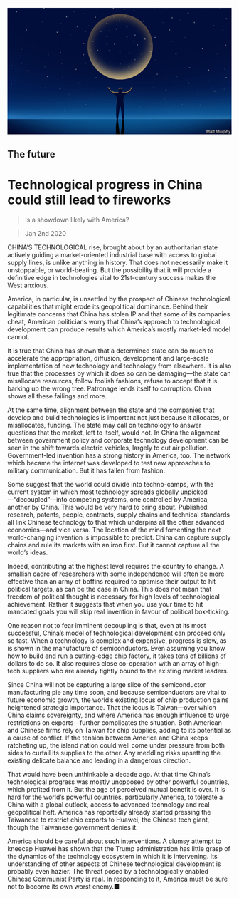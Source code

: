 ![](./images/20191214_TQD006_0.jpg)

## The future

# Technological progress in China could still lead to fireworks

> Is a showdown likely with America?

> Jan 2nd 2020

CHINA’S TECHNOLOGICAL rise, brought about by an authoritarian state actively guiding a market-oriented industrial base with access to global supply lines, is unlike anything in history. That does not necessarily make it unstoppable, or world-beating. But the possibility that it will provide a definitive edge in technologies vital to 21st-century success makes the West anxious.

America, in particular, is unsettled by the prospect of Chinese technological capabilities that might erode its geopolitical dominance. Behind their legitimate concerns that China has stolen IP and that some of its companies cheat, American politicians worry that China’s approach to technological development can produce results which America’s mostly market-led model cannot.

It is true that China has shown that a determined state can do much to accelerate the appropriation, diffusion, development and large-scale implementation of new technology and technology from elsewhere. It is also true that the processes by which it does so can be damaging—the state can misallocate resources, follow foolish fashions, refuse to accept that it is barking up the wrong tree. Patronage lends itself to corruption. China shows all these failings and more.

At the same time, alignment between the state and the companies that develop and build technologies is important not just because it allocates, or misallocates, funding. The state may call on technology to answer questions that the market, left to itself, would not. In China the alignment between government policy and corporate technology development can be seen in the shift towards electric vehicles, largely to cut air pollution. Government-led invention has a strong history in America, too. The network which became the internet was developed to test new approaches to military communication. But it has fallen from fashion.

Some suggest that the world could divide into techno-camps, with the current system in which most technology spreads globally unpicked—“decoupled”—into competing systems, one controlled by America, another by China. This would be very hard to bring about. Published research, patents, people, contracts, supply chains and technical standards all link Chinese technology to that which underpins all the other advanced economies—and vice versa. The location of the mind fomenting the next world-changing invention is impossible to predict. China can capture supply chains and rule its markets with an iron first. But it cannot capture all the world’s ideas.

Indeed, contributing at the highest level requires the country to change. A smallish cadre of researchers with some independence will often be more effective than an army of boffins required to optimise their output to hit political targets, as can be the case in China. This does not mean that freedom of political thought is necessary for high levels of technological achievement. Rather it suggests that when you use your time to hit mandated goals you will skip real invention in favour of political box-ticking.

One reason not to fear imminent decoupling is that, even at its most successful, China’s model of technological development can proceed only so fast. When a technology is complex and expensive, progress is slow, as is shown in the manufacture of semiconductors. Even assuming you know how to build and run a cutting-edge chip factory, it takes tens of billions of dollars to do so. It also requires close co-operation with an array of high-tech suppliers who are already tightly bound to the existing market leaders.

Since China will not be capturing a large slice of the semiconductor manufacturing pie any time soon, and because semiconductors are vital to future economic growth, the world’s existing locus of chip production gains heightened strategic importance. That the locus is Taiwan—over which China claims sovereignty, and where America has enough influence to urge restrictions on exports—further complicates the situation. Both American and Chinese firms rely on Taiwan for chip supplies, adding to its potential as a cause of conflict. If the tension between America and China keeps ratcheting up, the island nation could well come under pressure from both sides to curtail its supplies to the other. Any meddling risks upsetting the existing delicate balance and leading in a dangerous direction.

That would have been unthinkable a decade ago. At that time China’s technological progress was mostly unopposed by other powerful countries, which profited from it. But the age of perceived mutual benefit is over. It is hard for the world’s powerful countries, particularly America, to tolerate a China with a global outlook, access to advanced technology and real geopolitical heft. America has reportedly already started pressing the Taiwanese to restrict chip exports to Huawei, the Chinese tech giant, though the Taiwanese government denies it.

America should be careful about such interventions. A clumsy attempt to kneecap Huawei has shown that the Trump administration has little grasp of the dynamics of the technology ecosystem in which it is intervening. Its understanding of other aspects of Chinese technological development is probably even hazier. The threat posed by a technologically enabled Chinese Communist Party is real. In responding to it, America must be sure not to become its own worst enemy.■
